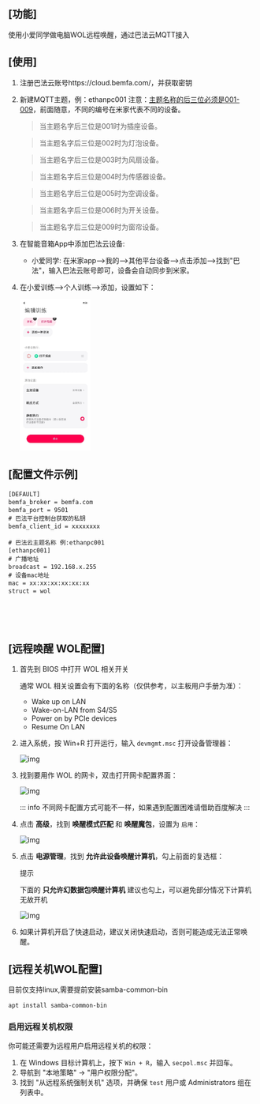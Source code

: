 ## [功能]

使用小爱同学做电脑WOL远程唤醒，通过巴法云MQTT接入

## [使用]

1. 注册巴法云账号https://cloud.bemfa.com/，并获取密钥

2. 新建MQTT主题，例：ethanpc001
   注意：[主题名称的后三位必须是001-009](https://cloud.bemfa.com/docs/#/?id=p-stylefont-weight700margin0px11%e3%80%81%e7%b1%b3%e5%ae%b6%e5%b0%8f%e7%88%b1%e6%94%af%e6%8c%81)，前面随意，不同的编号在米家代表不同的设备。

   > 当主题名字后三位是001时为插座设备。

   > 当主题名字后三位是002时为灯泡设备。

   > 当主题名字后三位是003时为风扇设备。

   > 当主题名字后三位是004时为传感器设备。

   > 当主题名字后三位是005时为空调设备。

   > 当主题名字后三位是006时为开关设备。

   > 当主题名字后三位是009时为窗帘设备。

   

3. 在智能音箱App中添加巴法云设备:

   - 小爱同学: 在米家app-->我的-->其他平台设备-->点击添加-->找到"巴法"，输入巴法云账号即可，设备会自动同步到米家。

4. 在小爱训练-->个人训练-->添加，设置如下：

   <img src=".\picture.jpg" alt="截图" style="zoom:30%;" />

## [配置文件示例]

```
[DEFAULT]
bemfa_broker = bemfa.com
bemfa_port = 9501
# 巴法平台控制台获取的私钥
bemfa_client_id = xxxxxxxx

# 巴法云主题名称 例:ethanpc001
[ethanpc001]
# 广播地址
broadcast = 192.168.x.255 
# 设备mac地址
mac = xx:xx:xx:xx:xx:xx
struct = wol





```



## [远程唤醒 WOL配置]

1. 首先到 BIOS 中打开 WOL 相关开关

   通常 WOL 相关设置会有下面的名称（仅供参考，以主板用户手册为准）：

   - Wake up on LAN
   - Wake-on-LAN from S4/S5
   - Power on by PCIe devices
   - Resume On LAN

2. 进入系统，按 Win+R 打开运行，输入 `devmgmt.msc` 打开设备管理器：

   ![img](https://doc.natfrp.com/assets/wol-1-998d1bd1.png)

3. 找到要用作 WOL 的网卡，双击打开网卡配置界面：

   ![img](https://doc.natfrp.com/assets/wol-2-cbaf0503.png)

   ::: info 不同网卡配置方式可能不一样，如果遇到配置困难请借助百度解决 :::

4. 点击 **高级**，找到 **唤醒模式匹配** 和 **唤醒魔包**，设置为 `启用`：

   ![img](https://doc.natfrp.com/assets/wol-3-690d24a1.png)

5. 点击 **电源管理**，找到 **允许此设备唤醒计算机**，勾上前面的复选框：

   提示

   下面的 **只允许幻数据包唤醒计算机** 建议也勾上，可以避免部分情况下计算机无故开机

   ![img](https://doc.natfrp.com/assets/wol-4-e1910907.png)

6. 如果计算机开启了快速启动，建议关闭快速启动，否则可能造成无法正常唤醒。

## [远程关机WOL配置]

目前仅支持linux,需要提前安装samba-common-bin

```
apt install samba-common-bin
```

###  **启用远程关机权限**

你可能还需要为远程用户启用远程关机的权限：

1. 在 Windows 目标计算机上，按下 `Win + R`，输入 `secpol.msc` 并回车。
2. 导航到 "本地策略" -> "用户权限分配"。
3. 找到 "从远程系统强制关机" 选项，并确保 `test` 用户或 Administrators 组在列表中。